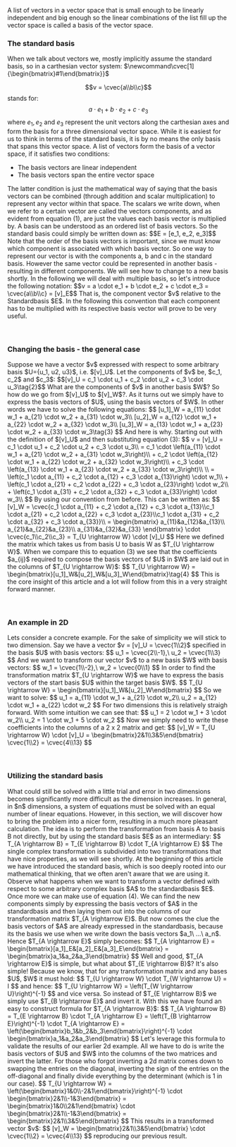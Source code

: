 A list of vectors in a vector space that is small enough to be linearly independent
and big enough so the linear combinations of the list fill up the vector space is
called a basis of the vector space.

<h3>The standard basis</h3>
When we talk about vectors we, mostly implicitly assume the standard basis, so in a carthesian vector system:
$\newcommand\cvec[1]{\begin{bmatrix}#1\end{bmatrix}}$

$$v = \cvec{a\\b\\c}$$
stands for:
$$a \cdot e_1 + b \cdot e_2 + c \cdot e_3\tag{1}$$
where $e_1, e_2$ and $e_3$ represent the unit vectors along the carthesian axes and form the basis for a three dimensional vector space. While it is easiest for us to think in terms of the standard basis, it is by no means the only basis that spans this vector space. A list of vectors form the basis of a vector space, if it satisfies two conditions:
<ul>
<li>The basis vectors are linear independent</li>
<li>The basis vectors span the entire vector space</li>
</ul>
The latter condition is just the mathematical way of saying that the basis vectors can be combined (through addition and scalar multiplication) to represent any vector within that space. The scalars we write down, when we refer to a certain vector are called the vectors components, and as evident from equation (1), are just the values each basis vector is multiplied by. A basis can be understood as an ordered list of basis vectors. So the standard basis could simply be written down as:
$$E = [e_1, e_2, e_3]$$
Note that the order of the basis vectors is important, since we must know which component is associated with which basis vector. So one way to represent our vector is with the components a, b and c in the standard basis. However the same vector could be represented in another basis - resulting in different components. We will see how to change to a new basis shortly. In the following we will deal with multiple basis, so let's introduce the following notation:
$$v = a \cdot e_1 + b \cdot e_2 + c \cdot e_3 = \cvec{a\\b\\c} = [v]_E$$
That is, the component vector $v$ relative to the Standardbasis $E$. In the following this convention that each component has to be multiplied with its respective basis vector will prove to be very useful.
<br>
<br>
<br>

<h3>Changing the basis - the general case</h3>
Suppose we have a vector $v$ expressed with respect to some arbitrary basis $U={u_1, u2, u3}$, i.e. $[v]_U$. Let the components of $v$ be, $c_1, c_2$ and $c_3$:
$$[v]_U = c_1 \cdot u_1 + c_2 \cdot u_2 + c_3 \cdot u_3\tag{2}$$
What are the components of $v$ in another basis $W$? So how do we go from $[v]_U$ to $[v]_W$?. As it turns out we simply have to express the basis vectors of $U$, using the basis vectors of $W$. In other words we have to solve the following equations:
$$
[u_1]_W = a_{11} \cdot w_1 + a_{21} \cdot w_2 + a_{31} \cdot w_3\\
[u_2]_W = a_{12} \cdot w_1 + a_{22} \cdot w_2 + a_{32} \cdot w_3\\
[u_3]_W = a_{13} \cdot w_1 + a_{23} \cdot w_2 + a_{33} \cdot w_3\tag{3}
$$
And here is why. Starting out with the definition of $[v]_U$ and then substituting equation (3):
$$
v = [v]_U = c_1 \cdot u_1 + c_2 \cdot u_2 + c_3 \cdot u_3\\
= c_1 \cdot \left(a_{11} \cdot w_1 + a_{21} \cdot w_2 + a_{31} \cdot w_3\right)\\
+ c_2 \cdot \left(a_{12} \cdot w_1 + a_{22} \cdot w_2 + a_{32} \cdot w_3\right)\\
+ c_3 \cdot \left(a_{13} \cdot w_1 + a_{23} \cdot w_2 + a_{33} \cdot w_3\right)\\
\\
= \left(c_1 \cdot a_{11} + c_2 \cdot a_{12} + c_3 \cdot a_{13}\right) \cdot w_1\\
+ \left(c_1 \cdot a_{21} + c_2 \cdot a_{22} + c_3 \cdot a_{23}\right) \cdot w_2\\
+ \left(c_1 \cdot a_{31} + c_2 \cdot a_{32} + c_3 \cdot a_{33}\right) \cdot w_3\\
$$
By using our convention from before. This can be written as:
$$
[v]_W = \cvec{c_1 \cdot a_{11} + c_2 \cdot a_{12} + c_3 \cdot a_{13}\\c_1 \cdot a_{21} + c_2 \cdot a_{22} + c_3 \cdot a_{23}\\c_1 \cdot a_{31} + c_2 \cdot a_{32} + c_3 \cdot a_{33}}\\
= \begin{bmatrix}
a_{11}&a_{12}&a_{13}\\
a_{21}&a_{22}&a_{23}\\
a_{31}&a_{32}&a_{33}
\end{bmatrix} \cdot \cvec{c_1\\c_2\\c_3} = T_{U \rightarrow W} \cdot [v]_U
$$
Here we defined the matrix which takes us from basis U to basis W as $T_{U \rightarrow W}$. When we compare this to equation (3) we see that the coefficients $a_{ij}$ required to compose the basis vectors of $U$ in $W$ are laid out in the columns of $T_{U \rightarrow W}$:
$$
T_{U \rightarrow W} = \begin{bmatrix}[u_1]_W&[u_2]_W&[u_3]_W\end{bmatrix}\tag{4}
$$
This is the core insight of this article and a lot will follow from this in a very straight forward manner. 
<br>
<br>
<br>

<h3>An example in 2D</h3>
Lets consider a concrete example. For the sake of simplicity we will stick to two dimension. Say we have a vector $v = [v]_U = \cvec{1\\2}$ specified in the basis $U$ with basis vectors:
$$
u_1 = \cvec{2\\-1},\ 
u_2 = \cvec{1\\3}
$$ 
And we want to transform our vector $v$ to a new basis $W$ with basis vectors:
$$
w_1 = \cvec{1\\-2},\
w_2 = \cvec{0\\1} 
$$ 
In order to find the transformation matrix $T_{U \rightarrow W}$ we have to express the basis vectors of the start basis $U$ within the target basis $W$.
$$
T_{U \rightarrow W} = \begin{bmatrix}[u_1]_W&[u_2]_W\end{bmatrix}
$$
So we want to solve:
$$
u_1 = a_{11} \cdot w_1 + a_{21} \cdot w_2\\
u_2 = a_{12} \cdot w_1 + a_{22} \cdot w_2
$$
For two dimensions this is relatively straigh forward. With some intuition we can see that:
$$
u_1 = 2 \cdot w_1 + 3 \cdot w_2\\
u_2 = 1 \cdot w_1 + 5 \cdot w_2
$$
Now we simply need to write these coefficients into the columns of a 2 x 2 matrix and get:
$$
[v]_W = T_{U \rightarrow W} \cdot [v]_U = \begin{bmatrix}2&1\\3&5\end{bmatrix} \cvec{1\\2} = \cvec{4\\13}
$$

<br>
<br>
<br>
<h3>Utilizing the standard basis</h3>
What could still be solved with a little trial and error in two dimensions becomes significantly more difficult as the dimension increases. In general, in $n$ dimensions, a system of equations must be solved with an equal number of linear equations. However, in this section, we will discover how to bring the problem into a nicer form, resulting in a much more pleasant calculation.
The idea is to perform the transformation from basis A to basis B not directly, but by using the standard basis $E$ as an intermediary:
$$
T_{A \rightarrow B} = T_{E \rightarrow B} \cdot T_{A \rightarrow E}
$$
The single complex transformation is subdivided into two transformations that have nice properties, as we will see shortly. At the beginning of this article we have introduced the standard basis, which is soo deeply rooted into our mathematical thinking, that we often aren't aware that we are using it. Observe what happens when we want to transform a vector defined with respect to some arbitrary complex basis $A$ to the standardbasis $E$. Once more we can make use of equation (4). We can find the new components simply by expressing the basis vectors of $A$ in the standardbasis and then laying them out into the columns of our transformation matrix $T_{A \rightarrow E}$. But now comes the clue the basis vectors of $A$ are already expressed in the standardbasis, because its the basis we use when we write down the basis vectors $a_1\ ...\ a_n$. Hence $T_{A \rightarrow E}$ simply becomes:
$$
T_{A \rightarrow E} = \begin{bmatrix}[a_1]_E&[a_2]_E&[a_3]_E\end{bmatrix} = \begin{bmatrix}a_1&a_2&a_3\end{bmatrix}
$$
Well and good, $T_{A \rightarrow E}$ is simple, but what about $T_{E \rightarrow B}$? It's also simple! Because we know, that for any transformation matrix and any bases $U$, $W$ it must hold:
$$
T_{U \rightarrow W} \cdot T_{W \rightarrow U} = I
$$
and hence:
$$
T_{U \rightarrow W} = \left(T_{W \rightarrow U}\right)^{-1}
$$
and vice versa. So instead of $T_{E \rightarrow B}$ we simply use $T_{B \rightarrow E}$ and invert it. With this we have found an easy to construct formula for $T_{A \rightarrow B}$:
$$
T_{A \rightarrow B} = T_{E \rightarrow B} \cdot T_{A \rightarrow E} = \left(T_{B \rightarrow E}\right)^{-1} \cdot T_{A \rightarrow E} = \left(\begin{bmatrix}b_1&b_2&b_3\end{bmatrix}\right)^{-1} \cdot \begin{bmatrix}a_1&a_2&a_3\end{bmatrix} 
$$
Let's leverage this formula to validate the results of our earlier 2d example. All we have to do is write the basis vectors of $U$ and $W$ into the columns of the two matrices and invert the latter. For those who forgot inverting a 2d matrix comes down to swapping the entries on the diagonal, inverting the sign of the entries on the off-diagonal and finally divide everything by the determinant (which is 1 in our case).
$$
T_{U \rightarrow W} = \left(\begin{bmatrix}1&0\\-2&1\end{bmatrix}\right)^{-1} \cdot \begin{bmatrix}2&1\\-1&3\end{bmatrix} = \begin{bmatrix}1&0\\2&1\end{bmatrix} \cdot \begin{bmatrix}2&1\\-1&3\end{bmatrix} = \begin{bmatrix}2&1\\3&5\end{bmatrix}
$$
This results in a transformed vector $v$:
$$
[v]_W = \begin{bmatrix}2&1\\3&5\end{bmatrix} \cdot \cvec{1\\2} = \cvec{4\\13}
$$
reproducing our previous result.
<br>
<br>
<br>